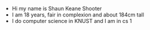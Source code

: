 - Hi my name is Shaun Keane Shooter
- I am 18 years, fair in complexion and about 184cm tall
- I do computer science in KNUST and I am in cs 1
